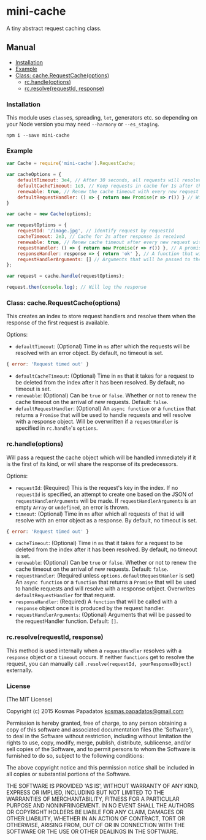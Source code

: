 # mini-cache
A tiny abstract request caching class.

## Manual
* [Installation](#installation)
* [Example](#example)
* [Class: cache.RequestCache(options)](#class-cacherequestcacheoptions)
    * [rc.handle(options)](#rchandleoptions)
    * [rc.resolve(requestId, response)](#rcresolverequestid-response)

### Installation
This module uses `class`es, spreading, `let`, generators etc. so depending on your Node version you may need `--harmony` or `--es_staging`.
```shell
npm i --save mini-cache
```

### Example

```js
var Cache = require('mini-cache').RequestCache;

var cacheOptions = {
    defaultTimeout: 3e4, // After 30 seconds, all requests will resolve with an error object
    defaultCacheTimeout: 1e3, // Keep requests in cache for 1s after the first one is resolved
    renewable: true, // Renew the cache timeout with every new request
    defaultRequestHandler: () => { return new Promise(r => r()) } // Will be overwritten if one is passed to the handle method
}

var cache = new Cache(options);

var requestOptions = {
    requestId: '/image.jpg', // Identify request by requestId
    cacheTimeout: 2e3, // Cache for 2s after response is received
    renewable: true, // Renew cache timeout after every new request with this id
    requestHandler: () => { return new Promise(r => r()) }, // A promise that will resolve with a response object
    responseHandler: response => { return 'ok' }, // A function that will handle the response object
    requestHandlerArguments: [] // Arguments that will be passed to the requestHandler function
};

var request = cache.handle(requestOptions);

request.then(console.log); // Will log the response

```

### Class: cache.RequestCache(options)
This creates an index to store request handlers and resolve them when the response of the first request is available.

Options:
* `defaultTimeout`: (Optional) Time in `ms` after which the requests will be resolved with an error object. By default, no timeout is set.
```js
{ error: 'Request timed out' }
```
* `defaultCacheTimeout`: (Optional) Time in `ms` that it takes for a request to be deleted from the index after it has been resolved. By default, no timeout is set.
* `renewable`: (Optional) Can be `true` or `false`. Whether or not to renew the cache timeout on the arrival of new requests. Default: `false`.
* `defaultRequestHandler`: (Optional) An `async function` or a `function` that returns a `Promise` that will be used to handle requests and will resolve with a response object. Will be overwritten if a `requestHandler` is specified in `rc.handle`'s `options`.

### rc.handle(options)
Will pass a request the cache object which will be handled immediately if it is the first of its kind, or will share the response of its predecessors.

Options:
* `requestId`: (Required) This is the request's key in the index. If no `requestId` is specified, an attempt to create one based on the JSON of `requestHandlerArguments` will be made. If `requestHandlerArguments` is an empty `Array` or `undefined`, an error is thrown.
* `timeout`: (Optional) Time in `ms` after which all requests of that id will resolve with an error object as a response. By default, no timeout is set.
```js
{ error: 'Request timed out' }
```
* `cacheTimeout`: (Optional) Time in `ms` that it takes for a request to be deleted from the index after it has been resolved. By default, no timeout is set.
* `renewable`: (Optional) Can be `true` or `false`. Whether or not to renew the cache timeout on the arrival of new requests. Default: `false`.
* `requestHandler`: (Required unless `options.defaultRequestHanler` is set) An `async function` or a `function` that returns a `Promise` that will be used to handle requests and will resolve with a response orbject. Overwrites `defaultRequestHandler` for that request.
* `responseHandler`: (Required) A `function` that will be called with a `response` object once it is produced by the request handler.
* `requestHandlerArguments`: (Optional) Arguments that will be passed to the requestHandler function. Default: `[]`.

### rc.resolve(requestId, response)
This method is used internally when a `requestHandler` resolves with a `response` object or a `timeout` occurs. If neither `functions` get to resolve the request, you can manually call `.resolve(requestId, yourResponseObject)` externally.

### License
(The MIT License)

Copyright (c) 2015 Kosmas Papadatos <kosmas.papadatos@gmail.com>

Permission is hereby granted, free of charge, to any person obtaining a copy of this software and associated documentation files (the 'Software'), to deal in the Software without restriction, including without limitation the rights to use, copy, modify, merge, publish, distribute, sublicense, and/or sell copies of the Software, and to permit persons to whom the Software is furnished to do so, subject to the following conditions:

The above copyright notice and this permission notice shall be included in all copies or substantial portions of the Software.

THE SOFTWARE IS PROVIDED 'AS IS', WITHOUT WARRANTY OF ANY KIND, EXPRESS OR IMPLIED, INCLUDING BUT NOT LIMITED TO THE WARRANTIES OF MERCHANTABILITY, FITNESS FOR A PARTICULAR PURPOSE AND NONINFRINGEMENT. IN NO EVENT SHALL THE AUTHORS OR COPYRIGHT HOLDERS BE LIABLE FOR ANY CLAIM, DAMAGES OR OTHER LIABILITY, WHETHER IN AN ACTION OF CONTRACT, TORT OR OTHERWISE, ARISING FROM, OUT OF OR IN CONNECTION WITH THE SOFTWARE OR THE USE OR OTHER DEALINGS IN THE SOFTWARE.